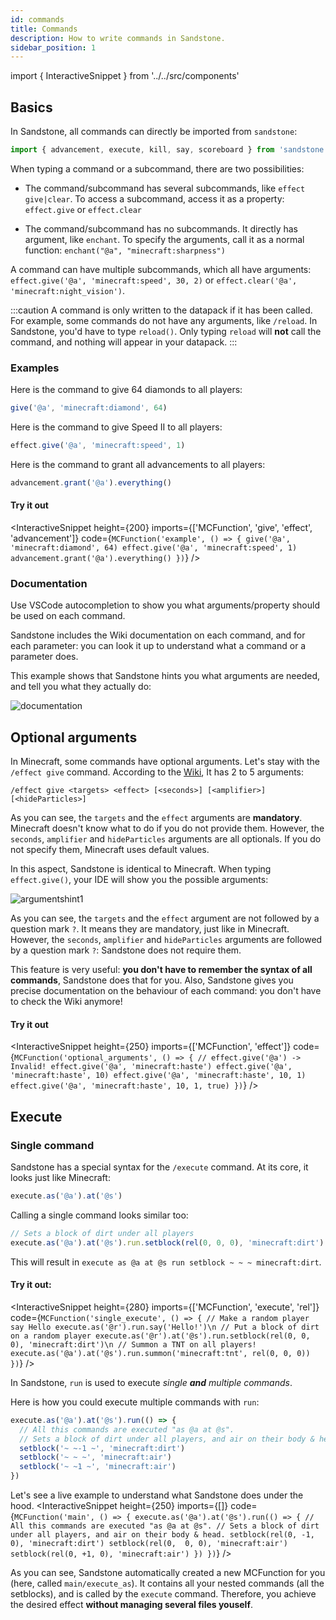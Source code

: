 ```yaml
---
id: commands
title: Commands
description: How to write commands in Sandstone.
sidebar_position: 1
---
```

import { InteractiveSnippet } from '../../src/components'

## Basics

In Sandstone, all commands can directly be imported from `sandstone`:

```jsx
import { advancement, execute, kill, say, scoreboard } from 'sandstone'
```

When typing a command or a subcommand, there are two possibilities:

* The command/subcommand has several subcommands, like `effect give|clear`. To access a subcommand, access it as a property: `effect.give` or `effect.clear`

* The command/subcommand has no subcommands. It directly has argument, like `enchant`. To specify the arguments, call it as a normal function: `enchant("@a", "minecraft:sharpness")`

A command can have multiple subcommands, which all have arguments: `effect.give('@a', 'minecraft:speed', 30, 2)` or `effect.clear('@a', 'minecraft:night_vision')`.

:::caution
A command is only written to the datapack if it has been called. For example, some commands do not have any arguments, like `/reload`. In Sandstone, you'd have to type `reload()`. Only typing `reload` will **not** call the command, and nothing will appear in your datapack.
:::

### Examples

Here is the command to give 64 diamonds to all players:
```ts
give('@a', 'minecraft:diamond', 64)
```

Here is the command to give Speed II to all players:
```ts
effect.give('@a', 'minecraft:speed', 1)
```

Here is the command to grant all advancements to all players:
```ts
advancement.grant('@a').everything()
```

#### Try it out

<InteractiveSnippet height={200} imports={['MCFunction', 'give', 'effect', 'advancement']} code={`
MCFunction('example', () => {
  give('@a', 'minecraft:diamond', 64)
  effect.give('@a', 'minecraft:speed', 1)
  advancement.grant('@a').everything()
})
`} />

### Documentation

Use VSCode autocompletion to show you what arguments/property should be used on each command. 

Sandstone includes the Wiki documentation on each command, and for each parameter: you can look it up to understand what a command or a parameter does.

This example shows that Sandstone hints you what arguments are needed, and tell you what they actually do:

![documentation](/img/autocompletion/command.gif)

## Optional arguments

In Minecraft, some commands have optional arguments. Let's stay with the `/effect give` command. According to the [Wiki](https://minecraft.gamepedia.com/Commands/effect#Syntax), It has 2 to 5 arguments:

```/effect give <targets> <effect> [<seconds>] [<amplifier>] [<hideParticles>]```

As you can see, the `targets` and the `effect` arguments are **mandatory**. Minecraft doesn't know what to do if you do not provide them. However, the `seconds`, `amplifier` and `hideParticles` arguments are all optionals. If you do not specify them, Minecraft uses default values.

In this aspect, Sandstone is identical to Minecraft. When typing `effect.give()`, your IDE will show you the possible arguments:

![argumentshint1](/img/hints/give.png)

As you can see, the `targets` and the `effect` argument are not followed by a question mark `?`. It means they are mandatory, just like in Minecraft. However, the `seconds`, `amplifier` and `hideParticles` arguments are followed by a question mark `?`: Sandstone does not require them. 

This feature is very useful: **you don't have to remember the syntax of all commands**, Sandstone does that for you. Also, Sandstone gives you precise documentation on the behaviour of each command: you don't have to check the Wiki anymore!

#### Try it out

<InteractiveSnippet height={250} imports={['MCFunction', 'effect']} code={`
MCFunction('optional_arguments', () => {
  // effect.give('@a') -> Invalid!
  effect.give('@a', 'minecraft:haste')
  effect.give('@a', 'minecraft:haste', 10)
  effect.give('@a', 'minecraft:haste', 10, 1)
  effect.give('@a', 'minecraft:haste', 10, 1, true)
})
`} />

## Execute

### Single command

Sandstone has a special syntax for the `/execute` command. At its core, it looks just like Minecraft:

```ts
execute.as('@a').at('@s')
```

Calling a single command looks similar too:

```ts
// Sets a block of dirt under all players
execute.as('@a').at('@s').run.setblock(rel(0, 0, 0), 'minecraft:dirt')
```

This will result in `execute as @a at @s run setblock ~ ~ ~ minecraft:dirt`. 

#### Try it out:
<InteractiveSnippet height={280} imports={['MCFunction', 'execute', 'rel']} code={`
MCFunction('single_execute', () => {
  // Make a random player say Hello
  execute.as('@r').run.say('Hello!')\n
  // Put a block of dirt on a random player
  execute.as('@r').at('@s').run.setblock(rel(0, 0, 0), 'minecraft:dirt')\n
  // Summon a TNT on all players!
  execute.as('@a').at('@s').run.summon('minecraft:tnt', rel(0, 0, 0))
})
`} />

In Sandstone, `run` is used to execute *single **and** multiple commands*.

Here is how you could execute multiple commands with `run`:

```ts
execute.as('@a').at('@s').run(() => {
  // All this commands are executed "as @a at @s".
  // Sets a block of dirt under all players, and air on their body & head.
  setblock('~ ~-1 ~', 'minecraft:dirt')
  setblock('~ ~ ~', 'minecraft:air')
  setblock('~ ~1 ~', 'minecraft:air')
})
```

Let's see a live example to understand what Sandstone does under the hood.
<InteractiveSnippet height={250} imports={[]} code={`
MCFunction('main', () => {
  execute.as('@a').at('@s').run(() => {
    // All this commands are executed "as @a at @s".
    // Sets a block of dirt under all players, and air on their body & head.
    setblock(rel(0, -1, 0), 'minecraft:dirt')
    setblock(rel(0,  0, 0), 'minecraft:air')
    setblock(rel(0, +1, 0), 'minecraft:air')
  })
})
`} />

As you can see, Sandstone automatically created a new MCFunction for you (here, called `main/execute_as`). It contains all your nested commands (all the setblocks), and is called by the `execute` command. Therefore, you achieve the desired effect **without managing several files youself**.
